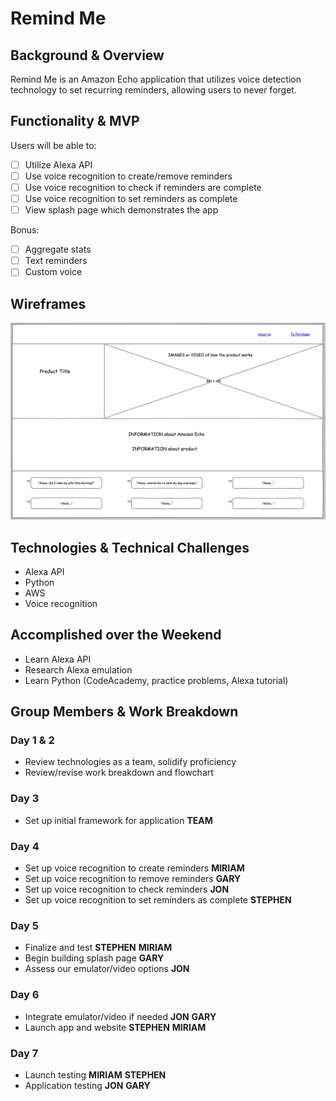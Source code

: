# Remind Me

## Background & Overview

Remind Me is an Amazon Echo application that utilizes voice detection technology to set recurring reminders, allowing users to never forget.   

## Functionality & MVP

Users will be able to:
- [ ] Utilize Alexa API
- [ ] Use voice recognition to create/remove reminders
- [ ] Use voice recognition to check if reminders are complete
- [ ] Use voice recognition to set reminders as complete
- [ ] View splash page which demonstrates the app

Bonus:
- [ ] Aggregate stats
- [ ] Text reminders
- [ ] Custom voice

## Wireframes
![splash_page](./Did_I_splash_page.png)

## Technologies & Technical Challenges

* Alexa API
* Python
* AWS
* Voice recognition

## Accomplished over the Weekend

* Learn Alexa API
* Research Alexa emulation
* Learn Python (CodeAcademy, practice problems, Alexa tutorial)

## Group Members & Work Breakdown

### Day 1 & 2
* Review technologies as a team, solidify proficiency
* Review/revise work breakdown and flowchart

### Day 3
* Set up initial framework for application **TEAM**

### Day 4
* Set up voice recognition to create reminders **MIRIAM**
* Set up voice recognition to remove reminders **GARY**
* Set up voice recognition to check reminders **JON**
* Set up voice recognition to set reminders as complete **STEPHEN**

### Day 5
* Finalize and test **STEPHEN** **MIRIAM**
* Begin building splash page **GARY**
* Assess our emulator/video options **JON**

### Day 6
* Integrate emulator/video if needed **JON** **GARY**
* Launch app and website **STEPHEN** **MIRIAM**

### Day 7
* Launch testing **MIRIAM** **STEPHEN**
* Application testing **JON** **GARY**

